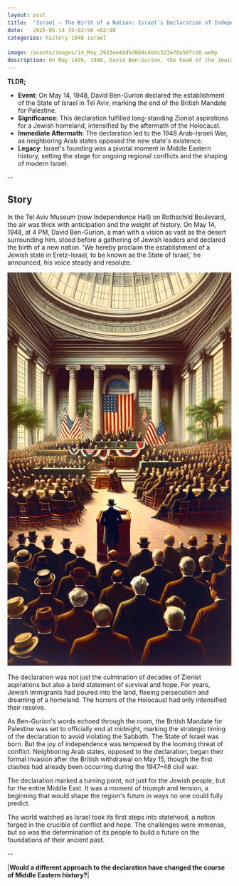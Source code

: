 ```yaml
---
layout: post
title:  "Israel – The Birth of a Nation: Israel's Declaration of Independence, 1948"
date:   2025-05-14 15:02:56 +02:00
categories: history 1948 israel

image: /assets/images/14_May_2923ee4dd5d868c4e4c323e78a59fcb0.webp
description: On May 14th, 1948, David Ben-Gurion, the head of the Jewish Agency, proclaimed the establishment of the State of Israel. This event marked the end of the British Mandate for Palestine and the beginning of the Israeli statehood.
---
```


**TLDR;**
- **Event**: On May 14, 1948, David Ben-Gurion declared the establishment of the State of Israel in Tel Aviv, marking the end of the British Mandate for Palestine.
- **Significance**: This declaration fulfilled long-standing Zionist aspirations for a Jewish homeland, intensified by the aftermath of the Holocaust.
- **Immediate Aftermath**: The declaration led to the 1948 Arab-Israeli War, as neighboring Arab states opposed the new state's existence.
- **Legacy**: Israel's founding was a pivotal moment in Middle Eastern history, setting the stage for ongoing regional conflicts and the shaping of modern Israel.

--


## Story
In the Tel Aviv Museum (now Independence Hall) on Rothschild Boulevard, the air was thick with anticipation and the weight of history. On May 14, 1948, at 4 PM, David Ben-Gurion, a man with a vision as vast as the desert surrounding him, stood before a gathering of Jewish leaders and declared the birth of a new nation. 'We hereby proclaim the establishment of a Jewish state in Eretz-Israel, to be known as the State of Israel,' he announced, his voice steady and resolute.

![Image](/assets/images/14_May_2923ee4dd5d868c4e4c323e78a59fcb0.webp)

The declaration was not just the culmination of decades of Zionist aspirations but also a bold statement of survival and hope. For years, Jewish immigrants had poured into the land, fleeing persecution and dreaming of a homeland. The horrors of the Holocaust had only intensified their resolve.

As Ben-Gurion's words echoed through the room, the British Mandate for Palestine was set to officially end at midnight, marking the strategic timing of the declaration to avoid violating the Sabbath. The State of Israel was born. But the joy of independence was tempered by the looming threat of conflict. Neighboring Arab states, opposed to the declaration, began their formal invasion after the British withdrawal on May 15, though the first clashes had already been occurring during the 1947–48 civil war.

The declaration marked a turning point, not just for the Jewish people, but for the entire Middle East. It was a moment of triumph and tension, a beginning that would shape the region's future in ways no one could fully predict.

The world watched as Israel took its first steps into statehood, a nation forged in the crucible of conflict and hope. The challenges were immense, but so was the determination of its people to build a future on the foundations of their ancient past.


--

|**Would a different approach to the declaration have changed the course of Middle Eastern history?**|

